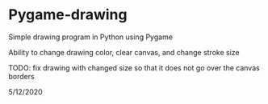 # Pygame-drawing

Simple drawing program in Python using Pygame

Ability to change drawing color, clear canvas, and change stroke size

TODO:
 fix drawing with changed size so that it does not go over the canvas borders
 
5/12/2020
